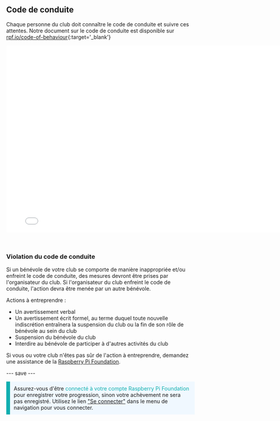 ## Code de conduite

Chaque personne du club doit connaître le code de conduite et suivre ces attentes. Notre document sur le code de conduite est disponible sur [rpf.io/code-of-behaviour](http://rpf.io/code-of-behaviour){:target='_blank'}

<embed src="images/Raspberry_Pi_Foundation-safeguarding-code-of-behaviour.pdf" width="790" height="500" 
 type="application/pdf">
  </p> 
  
  <p spaces-before="0">
    <br>
  </p>
<h3 spaces-before="0">
  Violation du code de conduite
</h3>

<p spaces-before="0">
  Si un bénévole de votre club se comporte de manière inappropriée et/ou enfreint le code de conduite, des mesures devront être prises par l'organisateur du club. Si l'organisateur du club enfreint le code de conduite, l'action devra être menée par un autre bénévole.
</p>

<p spaces-before="0">
  Actions à entreprendre :
</p>

<ul>
  <li>
    Un avertissement verbal
  </li>
  <li>
    Un avertissement écrit formel, au terme duquel toute nouvelle indiscrétion entraînera la suspension du club ou la fin de son rôle de bénévole au sein du club
  </li>
  <li>
    Suspension du bénévole du club
  </li>
  <li>
    Interdire au bénévole de participer à d'autres activités du club
  </li>
</ul>

<p spaces-before="0">
  Si vous ou votre club n'êtes pas sûr de l'action à entreprendre, demandez une assistance de la <a href="mailto:safeguarding@raspberrypi.org">Raspberry Pi Foundation</a>.
</p>

<p spaces-before="0">
  --- save ---
</p>

<p style="border-left: solid; border-width:10px; border-color: #0faeb0; background-color: aliceblue; padding: 10px;">
Assurez-vous d'être <span style="color: #0faeb0">connecté à votre compte Raspberry Pi Foundation</span> pour enregistrer votre progression, sinon votre achèvement ne sera pas enregistré. Utilisez le lien <a href="https://my.raspberrypi.org/login">"Se connecter"</a> dans le menu de navigation pour vous connecter.
</p>
